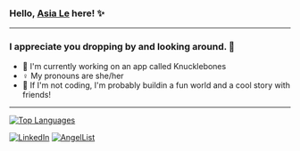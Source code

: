 ### Hello, [Asia Le](https://le-as-a.github.io/) here! ✨ 

---

### I appreciate you dropping by and looking around. 💖 

- 👾 I'm currently working on an app called Knucklebones
- ♀️ My pronouns are she/her
- 🐉 If I'm not coding, I'm probably buildin a fun world and a cool story with friends!

---
[![Top Languages](https://github-readme-stats.vercel.app/api/top-langs/?username=le-as-a)](https://github.com/le-as-a/github-readme-stats)

[![LinkedIn](https://img.shields.io/badge/linkedin-%230077B5.svg?style=for-the-badge&logo=linkedin&logoColor=white)](https://www.linkedin.com/in/asia-le-073860103/) [![AngelList](https://img.shields.io/badge/AngelList-%23D4D4D4.svg?style=for-the-badge&logo=AngelList&logoColor=black)](https://angel.co/u/asia-le-1)


<!--
**le-as-a/le-as-a** is a ✨ _special_ ✨ repository because its `README.md` (this file) appears on your GitHub profile.

Here are some ideas to get you started:

- 🔭 I’m currently working on ...
- 🌱 I’m currently learning ...
- 👯 I’m looking to collaborate on ...
- 🤔 I’m looking for help with ...
- 💬 Ask me about ...
- 📫 How to reach me: ...
- 😄 Pronouns: ...
- ⚡ Fun fact: ...
-->
